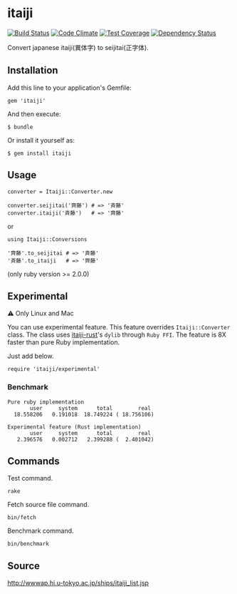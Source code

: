 # itaiji

[![Build Status](https://travis-ci.org/camelmasa/itaiji.png)](https://travis-ci.org/camelmasa/itaiji)
[![Code Climate](https://codeclimate.com/github/camelmasa/itaiji.png)](https://codeclimate.com/github/camelmasa/itaiji)
[![Test Coverage](https://codeclimate.com/github/camelmasa/itaiji/badges/coverage.svg)](https://codeclimate.com/github/camelmasa/itaiji)
[![Dependency Status](https://gemnasium.com/camelmasa/itaiji.svg)](https://gemnasium.com/camelmasa/itaiji)

Convert japanese itaiji(異体字) to seijitai(正字体).

## Installation

Add this line to your application's Gemfile:

    gem 'itaiji'

And then execute:

    $ bundle

Or install it yourself as:

    $ gem install itaiji

## Usage

```
converter = Itaiji::Converter.new

converter.seijitai('齊藤') # => '斉藤'
converter.itaiji('斉藤')   # => '齊藤'
```

or

```
using Itaiji::Conversions

'齊藤'.to_seijitai # => '斉藤'
'斉藤'.to_itaiji   # => '齊藤'
```

(only ruby version >= 2.0.0)


## Experimental

⚠️ Only Linux and Mac

You can use experimental feature.
This feature overrides `Itaiji::Converter` class.
The class uses [itaiji-rust](https://github.com/camelmasa/itaiji-rust)'s `dylib` through `Ruby FFI`.
The feature is 8X faster than pure Ruby implementation.

Just add below.
```
require 'itaiji/experimental'
```

### Benchmark

```
Pure ruby implementation
       user     system      total        real
  18.558206   0.191018  18.749224 ( 18.756106)

Experimental feature (Rust implementation)
       user     system      total        real
   2.396576   0.002712   2.399288 (  2.401042)
```


## Commands

Test command.

```
rake
```

Fetch source file command.

```
bin/fetch
```

Benchmark command.

```
bin/benchmark
```

## Source

http://wwwap.hi.u-tokyo.ac.jp/ships/itaiji_list.jsp
